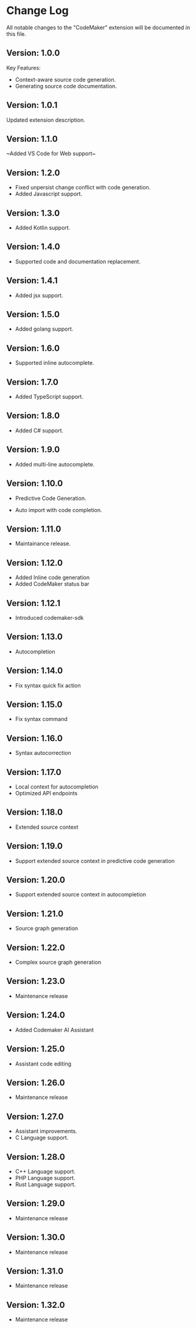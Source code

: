 # Change Log

All notable changes to the "CodeMaker" extension will be documented in this file.

## Version: 1.0.0

Key Features:

* Context-aware source code generation.
* Generating source code documentation.

## Version: 1.0.1

Updated extension description.

## Version: 1.1.0

~Added VS Code for Web support~

## Version: 1.2.0

* Fixed unpersist change conflict with code generation.
* Added Javascript support.

## Version: 1.3.0

* Added Kotlin support.

## Version: 1.4.0

* Supported code and documentation replacement.

## Version: 1.4.1

* Added jsx support.

## Version: 1.5.0

* Added golang support.

## Version: 1.6.0

* Supported inline autocomplete.

## Version: 1.7.0

* Added TypeScript support.

## Version: 1.8.0

* Added C# support.

## Version: 1.9.0

* Added multi-line autocomplete.

## Version: 1.10.0

* Predictive Code Generation.

* Auto import with code completion.

## Version: 1.11.0

* Maintainance release.

## Version: 1.12.0

* Added Inline code generation
* Added CodeMaker status bar

## Version: 1.12.1

* Introduced codemaker-sdk

## Version: 1.13.0

* Autocompletion

## Version: 1.14.0

* Fix syntax quick fix action

## Version: 1.15.0

* Fix syntax command

## Version: 1.16.0

* Syntax autocorrection

## Version: 1.17.0

* Local context for autocompletion
* Optimized API endpoints

## Version: 1.18.0

* Extended source context

## Version: 1.19.0

* Support extended source context in predictive code generation

## Version: 1.20.0

* Support extended source context in autocompletion

## Version: 1.21.0

* Source graph generation

## Version: 1.22.0

* Complex source graph generation

## Version: 1.23.0

* Maintenance release

## Version: 1.24.0

* Added Codemaker AI Assistant

## Version: 1.25.0

* Assistant code editing

## Version: 1.26.0

* Maintenance release

## Version: 1.27.0

* Assistant improvements.
* C Language support.

## Version: 1.28.0

* C++ Language support.
* PHP Language support.
* Rust Language support.

## Version: 1.29.0

* Maintenance release

## Version: 1.30.0

* Maintenance release

## Version: 1.31.0

* Maintenance release

## Version: 1.32.0

* Maintenance release
